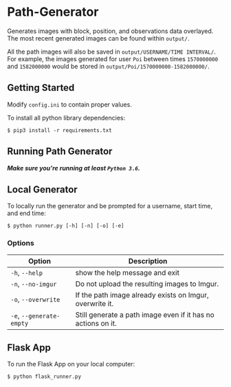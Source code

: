 # Path-Generator
Generates images with block, position, and observations data overlayed. The most recent generated images can be found within `output/`.

All the path images will also be saved in `output/USERNAME/TIME INTERVAL/`.
For example, the images generated for user `Poi` between times `1570000000` and `1582000000` would be stored in `output/Poi/1570000000-1582000000/`.

## Getting Started
Modify `config.ini` to contain proper values.

To install all python library dependencies:
```
$ pip3 install -r requirements.txt
```

## Running Path Generator
_**Make sure you're running at least `Python 3.6`.**_

## Local Generator
To locally run the generator and be prompted for a username, start time, and end time:
```
$ python runner.py [-h] [-n] [-o] [-e]
```

### Options
| Option                   | Description                                                  |
|--------------------------|--------------------------------------------------------------|
| `-h`, `--help`           | show the help message and exit                               |
| `-n`, `--no-imgur`       | Do not upload the resulting images to Imgur.                 |
| `-o`, `--overwrite`      | If the path image already exists on Imgur, overwrite it.     |
| `-e`, `--generate-empty` | Still generate a path image even if it has no actions on it. |

## Flask App
To run the Flask App on your local computer:
```
$ python flask_runner.py
```
